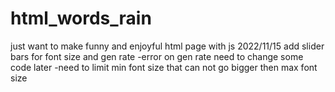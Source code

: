# html_words_rain

just want to make funny and enjoyful html page with js
2022/11/15 
add slider bars for font size and gen rate
-error on gen rate need to change some code later
-need to limit min font size that can not go bigger then max font size
